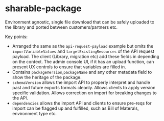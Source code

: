 # sharable-package

Environment agnostic, single file download that can be safely uploaded to the library and ported between customers/partners etc.

Key points:

- Arranged the same as the `api-request-payload` example but omits the `importVariableValues` and `targetExistingResources` of the API request payload.  The client (Library, migration etc) add these fields in depending on the context.  The admin console UI, if it has an upload function, can present UX controls to ensure that variables are filled in.
- Contains `packageVersion`,`packageName` and any other metadata field to show the heritage of the package.
- `schemaVersion` allows the import API to properly interpret and handle past and future exports formats cleanly.  Allows clients to apply version specific validation.  Allows correction on import for breaking changes to the API.
- `dependencies` allows the import API and clients to ensure pre-reqs for import can be flagged up and fulfilled, such as Bill of Materals, environment type etc.